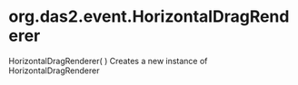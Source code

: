 # org.das2.event.HorizontalDragRenderer
HorizontalDragRenderer( )
Creates a new instance of HorizontalDragRenderer

